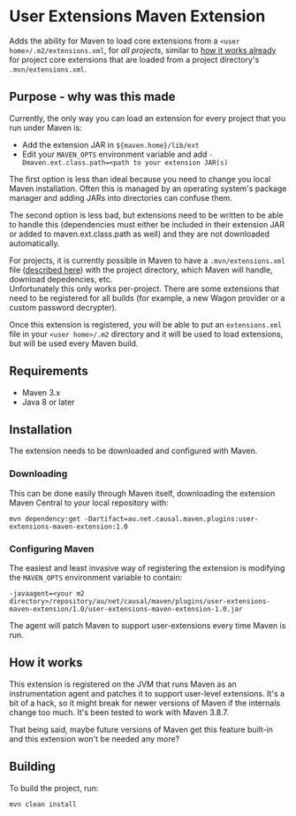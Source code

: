 # User Extensions Maven Extension

Adds the ability for Maven to load core extensions from a `<user home>/.m2/extensions.xml`,
for _all projects_, similar to [how it works already](https://maven.apache.org/guides/mini/guide-using-extensions.html) 
for project core extensions that are loaded from a project directory's `.mvn/extensions.xml`.

## Purpose - why was this made

Currently, the only way you can load an extension for every project that you run under Maven is:

- Add the extension JAR in `${maven.home}/lib/ext`
- Edit your `MAVEN_OPTS` environment variable and add `-Dmaven.ext.class.path=<path to your extension JAR(s)`

The first option is less than ideal because you need to change you local Maven installation.
Often this is managed by an operating system's package manager and adding JARs into directories
can confuse them.

The second option is less bad, but extensions need to be written to be able
to handle this (dependencies must either be included in their extension JAR or added to maven.ext.class.path as well)
and they are not downloaded automatically.

For projects, it is currently possible in Maven to have a `.mvn/extensions.xml` file 
([described here](https://maven.apache.org/configure.html#mvn-extensions-xml-file)) with 
the project directory, which Maven will handle, download depedencies, etc.  
Unfortunately this only works per-project.  There are some extensions that need to be 
registered for all builds (for example, a new Wagon provider or a custom password decrypter).

Once this extension is registered, you will be able to put an `extensions.xml` file in your
`<user home>/.m2` directory and it will be used to load extensions, but will be used 
every Maven build.

## Requirements

- Maven 3.x
- Java 8 or later

## Installation

The extension needs to be downloaded and configured with Maven.

### Downloading

This can be done easily through Maven itself, downloading the extension Maven Central to your
local repository with:

```
mvn dependency:get -Dartifact=au.net.causal.maven.plugins:user-extensions-maven-extension:1.0
```

### Configuring Maven

The easiest and least invasive way of registering the extension is modifying the `MAVEN_OPTS`
environment variable to contain:

```
-javaagent=<your m2 directory>/repository/au/net/causal/maven/plugins/user-extensions-maven-extension/1.0/user-extensions-maven-extension-1.0.jar
```

The agent will patch Maven to support user-extensions every time Maven is run.

## How it works

This extension is registered on the JVM that runs Maven as an instrumentation agent and patches it to support
user-level extensions.  It's a bit of a hack, so it might break for newer versions of Maven
if the internals change too much.   It's been tested to work with Maven 3.8.7.  

That being said, maybe future versions of Maven get this feature built-in and this extension won't be needed any more?

## Building

To build the project, run:

```
mvn clean install
```
